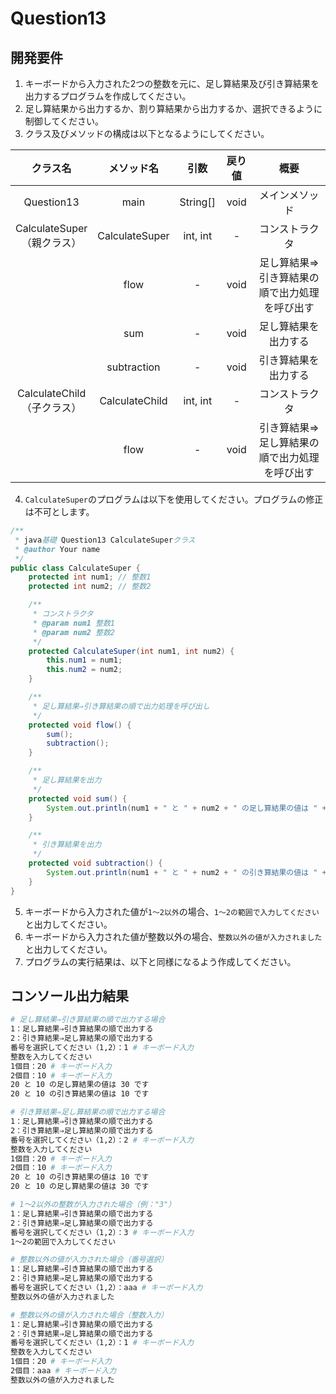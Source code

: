 # Question13

## 開発要件
1. キーボードから入力された2つの整数を元に、足し算結果及び引き算結果を出力するプログラムを作成してください。
2. 足し算結果から出力するか、割り算結果から出力するか、選択できるように制御してください。
3. クラス及びメソッドの構成は以下となるようにしてください。

|クラス名|メソッド名|引数|戻り値|概要|
|:---:|:---:|:---:|:---:|:---:|
|Question13|main|String[]|void|メインメソッド|
|CalculateSuper<br>（親クラス）|CalculateSuper|int, int|-|コンストラクタ|
||flow|-|void|足し算結果⇒引き算結果の順で出力処理を呼び出す|
||sum|-|void|足し算結果を出力する|
||subtraction|-|void|引き算結果を出力する|
|CalculateChild<br>（子クラス）|CalculateChild|int, int|-|コンストラクタ|
||flow|-|void|引き算結果⇒足し算結果の順で出力処理を呼び出す|
4. ```CalculateSuper```のプログラムは以下を使用してください。プログラムの修正は不可とします。
```java
/**
 * java基礎 Question13 CalculateSuperクラス
 * @author Your name
 */
public class CalculateSuper {
	protected int num1; // 整数1
	protected int num2; // 整数2

	/**
	 * コンストラクタ
	 * @param num1 整数1
	 * @param num2 整数2
	 */
	protected CalculateSuper(int num1, int num2) {
		this.num1 = num1;
		this.num2 = num2;
	}

	/**
	 * 足し算結果⇒引き算結果の順で出力処理を呼び出し
	 */
	protected void flow() {
		sum();
		subtraction();
	}

	/**
	 * 足し算結果を出力
	 */
	protected void sum() {
		System.out.println(num1 + " と " + num2 + " の足し算結果の値は " + (num1 + num2) + " です");
	}

	/**
	 * 引き算結果を出力
	 */
	protected void subtraction() {
		System.out.println(num1 + " と " + num2 + " の引き算結果の値は " + (num1 - num2) + " です");
	}
}
```
5. キーボードから入力された値が```1～2以外```の場合、```1～2の範囲で入力してください```と出力してください。
6. キーボードから入力された値が整数以外の場合、```整数以外の値が入力されました```と出力してください。
7. プログラムの実行結果は、以下と同様になるよう作成してください。

## コンソール出力結果
```bash
# 足し算結果⇒引き算結果の順で出力する場合
1：足し算結果⇒引き算結果の順で出力する
2：引き算結果⇒足し算結果の順で出力する
番号を選択してください（1,2）：1 # キーボード入力
整数を入力してください
1個目：20 # キーボード入力
2個目：10 # キーボード入力
20 と 10 の足し算結果の値は 30 です
20 と 10 の引き算結果の値は 10 です

# 引き算結果⇒足し算結果の順で出力する場合
1：足し算結果⇒引き算結果の順で出力する
2：引き算結果⇒足し算結果の順で出力する
番号を選択してください（1,2）：2 # キーボード入力
整数を入力してください
1個目：20 # キーボード入力
2個目：10 # キーボード入力
20 と 10 の引き算結果の値は 10 です
20 と 10 の足し算結果の値は 30 です

# 1～2以外の整数が入力された場合（例："3"）
1：足し算結果⇒引き算結果の順で出力する
2：引き算結果⇒足し算結果の順で出力する
番号を選択してください（1,2）：3 # キーボード入力
1～2の範囲で入力してください

# 整数以外の値が入力された場合（番号選択）
1：足し算結果⇒引き算結果の順で出力する
2：引き算結果⇒足し算結果の順で出力する
番号を選択してください（1,2）：aaa # キーボード入力
整数以外の値が入力されました

# 整数以外の値が入力された場合（整数入力）
1：足し算結果⇒引き算結果の順で出力する
2：引き算結果⇒足し算結果の順で出力する
番号を選択してください（1,2）：1 # キーボード入力
整数を入力してください
1個目：20 # キーボード入力
2個目：aaa # キーボード入力
整数以外の値が入力されました
```
